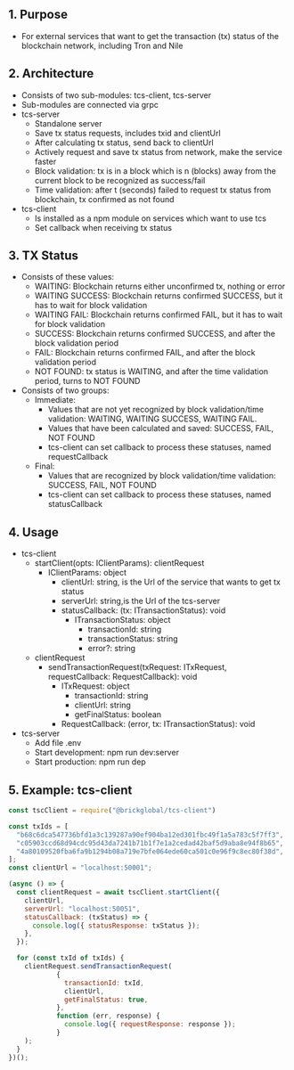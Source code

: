 ## 1. Purpose
* For external services that want to get the transaction (tx) status of the blockchain network, including Tron and Nile
## 2. Architecture
* Consists of two sub-modules: tcs-client, tcs-server
* Sub-modules are connected via grpc
* tcs-server
  * Standalone server
  * Save tx status requests, includes txid and clientUrl
  * After calculating tx status, send back to clientUrl
  * Actively request and save tx status from network, make the service faster
  * Block validation: tx is in a block which is n (blocks) away from the current block to be recognized as success/fail
  * Time validation: after t (seconds) failed to request tx status from blockchain, tx confirmed as not found
* tcs-client
    * Is installed as a npm module on services which want to use tcs
    * Set callback when receiving tx status
## 3. TX Status
* Consists of these values:
  * WAITING: Blockchain returns either unconfirmed tx, nothing or error
  * WAITING SUCCESS: Blockchain returns confirmed SUCCESS, but it has to wait for block validation
  * WAITING FAIL: Blockchain returns confirmed FAIL, but it has to wait for block validation
  * SUCCESS: Blockchain returns confirmed SUCCESS, and after the block validation period
  * FAIL: Blockchain returns confirmed FAIL, and after the block validation period
  * NOT FOUND: tx status is WAITING, and after the time validation period, turns to NOT FOUND
* Consists of two groups:
  * Immediate:
    * Values that are not yet recognized by block validation/time validation: WAITING, WAITING SUCCESS, WAITING FAIL.
    * Values that have been calculated and saved: SUCCESS, FAIL, NOT FOUND
    * tcs-client can set callback to process these statuses, named requestCallback
  * Final:
    * Values that are recognized by block validation/time validation: SUCCESS, FAIL, NOT FOUND
    * tcs-client can set callback to process these statuses, named statusCallback
## 4. Usage
* tcs-client
  * startClient(opts: IClientParams): clientRequest
    * IClientParams: object
      * clientUrl: string, is the Url of the service that wants to get tx status
      * serverUrl: string,is the Url of the tcs-server
      * statusCallback: (tx: ITransactionStatus): void
        * ITransactionStatus: object
          * transactionId: string
          * transactionStatus: string
          * error?: string
  * clientRequest
    * sendTransactionRequest(txRequest: ITxRequest,  requestCallback: RequestCallback): void
      * ITxRequest: object
        * transactionId: string
        * clientUrl: string
        * getFinalStatus: boolean
      * RequestCallback: (error, tx: ITransactionStatus): void
* tcs-server
  * Add file .env
  * Start development: npm run dev:server
  * Start production: npm run dep
## 5. Example: tcs-client 
```javascript
const tscClient = require("@brickglobal/tcs-client")

const txIds = [
  "b68c6dca547736bfd1a3c139287a90ef904ba12ed301fbc49f1a5a783c5f7ff3",
  "c05903ccd68d94cdc95d43da7241b71b1f7e1a2cedad42baf5d9aba8e94f8b65",
  "4a80109520fba6fa9b1294b08a719e7bfe064ede60ca501c0e96f9c8ec80f38d",
];
const clientUrl = "localhost:50001";

(async () => {
  const clientRequest = await tscClient.startClient({
    clientUrl,
    serverUrl: "localhost:50051",
    statusCallback: (txStatus) => {
      console.log({ statusResponse: txStatus });
    },
  });

  for (const txId of txIds) {
    clientRequest.sendTransactionRequest(
            {
              transactionId: txId,
              clientUrl,
              getFinalStatus: true,
            },
            function (err, response) {
              console.log({ requestResponse: response });
            }
    );
  }
})();
```